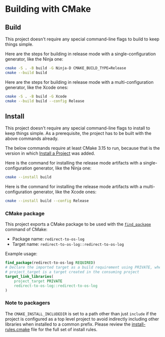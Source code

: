 # Building with CMake

## Build

This project doesn't require any special command-line flags to build to keep
things simple.

Here are the steps for building in release mode with a single-configuration
generator, like the Ninja one:

```sh
cmake -S . -B build -G Ninja-D CMAKE_BUILD_TYPE=Release
cmake --build build
```

Here are the steps for building in release mode with a multi-configuration
generator, like the Xcode ones:

```sh
cmake -S . -B build -G Xcode
cmake --build build --config Release
```

## Install

This project doesn't require any special command-line flags to install to keep
things simple. As a prerequisite, the project has to be built with the above
commands already.

The below commands require at least CMake 3.15 to run, because that is the
version in which [Install a Project][2] was added.

Here is the command for installing the release mode artifacts with a
single-configuration generator, like the Ninja one:

```sh
cmake --install build
```

Here is the command for installing the release mode artifacts with a
multi-configuration generator, like the Xcode ones:

```sh
cmake --install build --config Release
```

### CMake package

This project exports a CMake package to be used with the [`find_package`][3]
command of CMake:

* Package name: `redirect-to-os-log`
* Target name: `redirect-to-os-log::redirect-to-os-log`

Example usage:

```cmake
find_package(redirect-to-os-log REQUIRED)
# Declare the imported target as a build requirement using PRIVATE, where
# project_target is a target created in the consuming project
target_link_libraries(
    project_target PRIVATE
    redirect-to-os-log::redirect-to-os-log
)
```

### Note to packagers

The `CMAKE_INSTALL_INCLUDEDIR` is set to a path other than just `include` if
the project is configured as a top level project to avoid indirectly including
other libraries when installed to a common prefix. Please review the
[install-rules.cmake](cmake/install-rules.cmake) file for the full set of
install rules.

[1]: https://cmake.org/download/
[2]: https://cmake.org/cmake/help/latest/manual/cmake.1.html#install-a-project
[3]: https://cmake.org/cmake/help/latest/command/find_package.html
